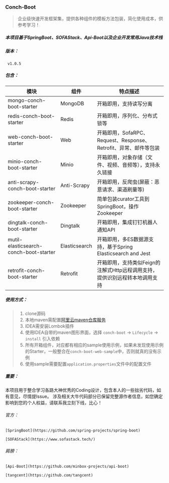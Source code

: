 ### Conch-Boot

> 企业级快速开发框架集，提供各种组件的模板方法包装，简化使用成本，供参考学习！

##### 本项目基于SpringBoot、SOFAStack、Api-Boot以及企业开发常用Java技术栈

##### 版本：

   ` v1.0.5`

##### 包含：

| 模块                                   | 组件            | 特点描述                                                     |
| -------------------------------------- | --------------- | ------------------------------------------------------------ |
| mongo-conch-boot-starter               | MongoDB         | 开箱即用，支持读写分离                                       |
| redis-conch-boot-starter               | Redis           | 开箱即用，序列化、分布式锁等                                 |
| web-conch-boot-starter                 | Web             | 开箱即用，SofaRPC、Request、Response、Retrofit、异常、邮件等包装 |
| minio-conch-boot-starter               | Minio           | 开箱即用，对象存储（文件、视频、音频等），支持永久链接       |
| anti-scrapy-conch-boot-starter         | Anti-Scrapy     | 开箱即用，反爬虫(屏蔽：恶意请求、渠道刷量等)                 |
| zookeeper-conch-boot-starter           | Zookeeper       | 简单包装curator工具到SpringBoot，操作Zookeeper               |
| dingtalk-conch-boot-starter            | Dingtalk        | 开箱即用，集成钉钉机器人通知API                              |
| mutil-elasticsearch-conch-boot-starter | Elasticsearch   | 开箱即用，多ES数据源支持，基于Spring Elasticsearch and Jest  |
| retrofit-conch-boot-starter            | Retrofit        | 开箱即用，支持类似Feign的注解式Http远程调用支持，提供识别远程转本地调用支持 |

##### 使用方式：
> 1. clone源码
> 2. 本地maven需配置[阿里云maven仓库服务](https://help.aliyun.com/document_detail/102512.html?spm=a2c40.aliyun_maven_repo.0.0.361830547v3oXJ)
> 3. IDEA需安装Lombok插件
> 4. 使用IDEA自带的maven图形界面，选择 `conch-boot` -> `Lifecycle` -> `install`  引入依赖
> 5. 所有开箱组件，对应都有相应的sample使用示例，如果未发现使用示例的Starter，一般整合在`conch-boot-web-sample`中，否则就真的没有示例
> 6. 使用sample需要配置`application.properties`文件中的配置文件

##### 重要：

本项目用于整合学习各路大神优秀的Coding设计，包含本人的一些拙劣代码，如有意见，尽情提Issue。
涉及相关大牛代码部分已保留完整源作者信息，如您确定影响到您的个人权益，请联系我立刻下线，比心！

###### 官方：

`[SpringBoot](https://github.com/spring-projects/spring-boot)`

`[SOFAStack](https://www.sofastack.tech/)`

###### 肩膀：

`[Api-Boot](https://github.com/minbox-projects/api-boot)`

`[tangcent](https://github.com/tangcent)`
